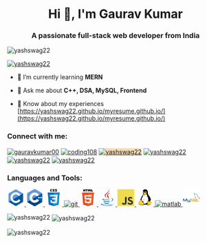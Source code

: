 <h1 align="center">Hi 👋, I'm Gaurav Kumar</h1>
<h3 align="center">A passionate full-stack web developer from India</h3>

<p align="left"> <img src="https://komarev.com/ghpvc/?username=yashswag22&label=Profile%20views&color=0e75b6&style=flat" alt="yashswag22" /> </p>

<p align="left"> <a href="https://github.com/ryo-ma/github-profile-trophy"><img src="https://github-profile-trophy.vercel.app/?username=yashswag22" alt="yashswag22" /></a> </p>

- 🌱 I’m currently learning **MERN**

- 💬 Ask me about **C++, DSA, MySQL, Frontend**

- 📄 Know about my experiences [https://yashswag22.github.io/myresume.github.io/](https://yashswag22.github.io/myresume.github.io/)

<h3 align="left">Connect with me:</h3>
<p align="left">
<a href="https://linkedin.com/in/gauravkumar00" target="blank"><img align="center" src="https://raw.githubusercontent.com/rahuldkjain/github-profile-readme-generator/master/src/images/icons/Social/linked-in-alt.svg" alt="gauravkumar00" height="30" width="40" /></a>
<a href="https://instagram.com/coding108" target="blank"><img align="center" src="https://raw.githubusercontent.com/rahuldkjain/github-profile-readme-generator/master/src/images/icons/Social/instagram.svg" alt="coding108" height="30" width="40" /></a>
<a href="https://www.codechef.com/users/yashswag22" target="blank" ><img align="center" src="https://cdn.jsdelivr.net/npm/simple-icons@3.1.0/icons/codechef.svg" alt="yashswag22" style="background-color:wheat;" height="30" width="40" /></a></div>
<a href="https://codeforces.com/profile/yashswag22" target="blank"><img align="center" src="https://raw.githubusercontent.com/rahuldkjain/github-profile-readme-generator/master/src/images/icons/Social/codeforces.svg" alt="yashswag22" height="30" width="40" /></a>
<a href="https://www.leetcode.com/yashswag22" target="blank"><img align="center" src="https://raw.githubusercontent.com/rahuldkjain/github-profile-readme-generator/master/src/images/icons/Social/leet-code.svg" alt="yashswag22" height="30" width="40" /></a>
<a href="https://www.naukri.com/code360/profile/yashswag22" target="blank"><img align="center" src="https://files.codingninjas.in/new-cn-logos-1-1711622387.svg" alt="yashswag22" height="30" width="40" /></a>
</p>

<h3 align="left">Languages and Tools:</h3>
<p align="left"> <a href="https://www.cprogramming.com/" target="_blank" rel="noreferrer"> <img src="https://raw.githubusercontent.com/devicons/devicon/master/icons/c/c-original.svg" alt="c" width="40" height="40"/> </a> <a href="https://www.w3schools.com/cpp/" target="_blank" rel="noreferrer"> <img src="https://raw.githubusercontent.com/devicons/devicon/master/icons/cplusplus/cplusplus-original.svg" alt="cplusplus" width="40" height="40"/> </a> <a href="https://www.w3schools.com/css/" target="_blank" rel="noreferrer"> <img src="https://raw.githubusercontent.com/devicons/devicon/master/icons/css3/css3-original-wordmark.svg" alt="css3" width="40" height="40"/> </a> <a href="https://git-scm.com/" target="_blank" rel="noreferrer"> <img src="https://www.vectorlogo.zone/logos/git-scm/git-scm-icon.svg" alt="git" width="40" height="40"/> </a> <a href="https://www.w3.org/html/" target="_blank" rel="noreferrer"> <img src="https://raw.githubusercontent.com/devicons/devicon/master/icons/html5/html5-original-wordmark.svg" alt="html5" width="40" height="40"/> </a> <a href="https://www.java.com" target="_blank" rel="noreferrer"> <img src="https://raw.githubusercontent.com/devicons/devicon/master/icons/java/java-original.svg" alt="java" width="40" height="40"/> </a> <a href="https://developer.mozilla.org/en-US/docs/Web/JavaScript" target="_blank" rel="noreferrer"> <img src="https://raw.githubusercontent.com/devicons/devicon/master/icons/javascript/javascript-original.svg" alt="javascript" width="40" height="40"/> </a> <a href="https://www.linux.org/" target="_blank" rel="noreferrer"> <img src="https://raw.githubusercontent.com/devicons/devicon/master/icons/linux/linux-original.svg" alt="linux" width="40" height="40"/> </a> <a href="https://www.mathworks.com/" target="_blank" rel="noreferrer"> <img src="https://upload.wikimedia.org/wikipedia/commons/2/21/Matlab_Logo.png" alt="matlab" width="40" height="40"/> </a> <a href="https://www.mysql.com/" target="_blank" rel="noreferrer"> <img src="https://raw.githubusercontent.com/devicons/devicon/master/icons/mysql/mysql-original-wordmark.svg" alt="mysql" width="40" height="40"/> </a> </p>

<p><img align="left" src="https://github-readme-stats.vercel.app/api/top-langs?username=yashswag22&show_icons=true&locale=en&layout=compact" alt="yashswag22" /></p>

<p>&nbsp;<img align="center" src="https://github-readme-stats.vercel.app/api?username=yashswag22&show_icons=true&locale=en" alt="yashswag22" /></p>

<p><img align="center" src="https://github-readme-streak-stats.herokuapp.com/?user=yashswag22&" alt="yashswag22" /></p>
